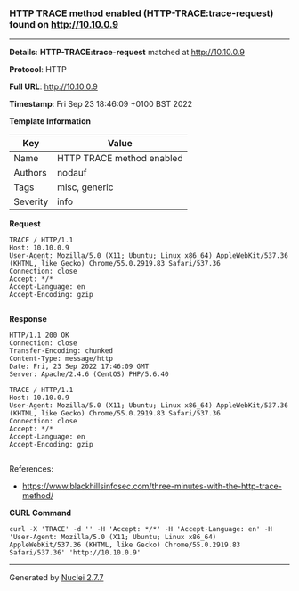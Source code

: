 ### HTTP TRACE method enabled (HTTP-TRACE:trace-request) found on http://10.10.0.9
---
**Details**: **HTTP-TRACE:trace-request**  matched at http://10.10.0.9

**Protocol**: HTTP

**Full URL**: http://10.10.0.9

**Timestamp**: Fri Sep 23 18:46:09 +0100 BST 2022

**Template Information**

| Key | Value |
|---|---|
| Name | HTTP TRACE method enabled |
| Authors | nodauf |
| Tags | misc, generic |
| Severity | info |

**Request**
```http
TRACE / HTTP/1.1
Host: 10.10.0.9
User-Agent: Mozilla/5.0 (X11; Ubuntu; Linux x86_64) AppleWebKit/537.36 (KHTML, like Gecko) Chrome/55.0.2919.83 Safari/537.36
Connection: close
Accept: */*
Accept-Language: en
Accept-Encoding: gzip


```

**Response**
```http
HTTP/1.1 200 OK
Connection: close
Transfer-Encoding: chunked
Content-Type: message/http
Date: Fri, 23 Sep 2022 17:46:09 GMT
Server: Apache/2.4.6 (CentOS) PHP/5.6.40

TRACE / HTTP/1.1
Host: 10.10.0.9
User-Agent: Mozilla/5.0 (X11; Ubuntu; Linux x86_64) AppleWebKit/537.36 (KHTML, like Gecko) Chrome/55.0.2919.83 Safari/537.36
Connection: close
Accept: */*
Accept-Language: en
Accept-Encoding: gzip


```

References: 
- https://www.blackhillsinfosec.com/three-minutes-with-the-http-trace-method/

**CURL Command**
```
curl -X 'TRACE' -d '' -H 'Accept: */*' -H 'Accept-Language: en' -H 'User-Agent: Mozilla/5.0 (X11; Ubuntu; Linux x86_64) AppleWebKit/537.36 (KHTML, like Gecko) Chrome/55.0.2919.83 Safari/537.36' 'http://10.10.0.9'
```
---
Generated by [Nuclei 2.7.7](https://github.com/projectdiscovery/nuclei)